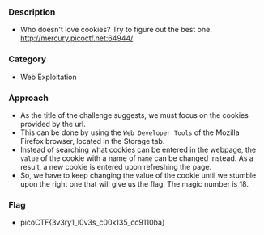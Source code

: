 ### Description 
- Who doesn't love cookies? Try to figure out the best one. http://mercury.picoctf.net:64944/

### Category 
- Web Exploitation 

### Approach 
- As the title of the challenge suggests, we must focus on the cookies provided by the url. 
- This can be done by using the `Web Developer Tools` of the Mozilla Firefox browser, located in the Storage tab. 
- Instead of searching what cookies can be entered in the webpage, the `value` of the cookie with a name of `name` can be changed instead. As a result, 
a new cookie is entered upon refreshing the page. 
- So, we have to keep changing the value of the cookie until we stumble upon the right one that will give us the flag. The magic number is 18.

### Flag 
- picoCTF{3v3ry1_l0v3s_c00k135_cc9110ba}
